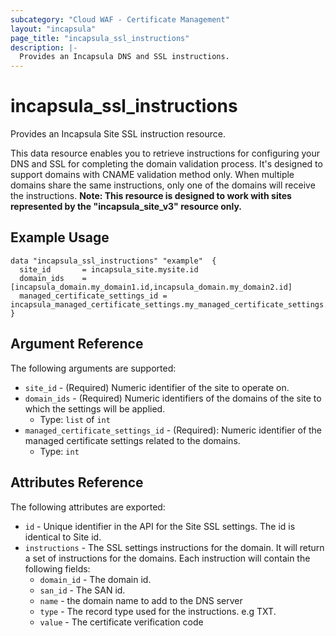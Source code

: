 ```yaml
---
subcategory: "Cloud WAF - Certificate Management"
layout: "incapsula"
page_title: "incapsula_ssl_instructions"
description: |- 
  Provides an Incapsula DNS and SSL instructions.
---
```

# incapsula_ssl_instructions

Provides an Incapsula Site SSL instruction resource.

This data resource enables you to retrieve instructions for configuring your DNS and SSL for completing the domain validation process.
It's designed to support domains with CNAME validation method only.
When multiple domains share the same instructions, only one of the domains will receive the instructions.
**Note: This resource is designed to work with sites represented by the "incapsula_site_v3" resource only.**


## Example Usage

```hcl
data "incapsula_ssl_instructions" "example"  {
  site_id       = incapsula_site.mysite.id
  domain_ids    = [incapsula_domain.my_domain1.id,incapsula_domain.my_domain2.id]
  managed_certificate_settings_id = incapsula_managed_certificate_settings.my_managed_certificate_settings.id
}
```

## Argument Reference

The following arguments are supported:

* `site_id` - (Required) Numeric identifier of the site to operate on.
* `domain_ids` - (Required) Numeric identifiers of the domains of the site to which the settings will be applied.
  - Type: `list` of `int`
* `managed_certificate_settings_id` - (Required): Numeric identifier of the managed certificate settings related to the domains.
  - Type: `int`


## Attributes Reference

The following attributes are exported:

* `id` - Unique identifier in the API for the Site SSL settings. The id is identical to Site id.
* `instructions` - The SSL settings instructions for the domain. It will return a set of instructions for the domains. Each instruction will contain the following fields:
  - `domain_id` - The domain id.
  - `san_id` - The SAN id.
  - `name` - the domain name to add to the DNS server
  - `type` - The record type used for the instructions. e.g TXT.
  - `value` - The certificate verification code